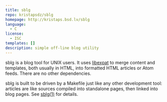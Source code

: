 ```yaml
---
title: sblg
repo: kristapsdz/sblg
homepage: http://kristaps.bsd.lv/sblg
language:
  - C
license:
  - ISC
templates: []
description: simple off-line blog utility
---
```


sblg is a blog tool for UNIX users.
It uses [libexpat](http://expat.sourceforge.net/) to merge content and
templates, both usually in HTML, into formatted HTML articles or Atom
feeds.
There are no other dependencies.

sblg is built to be driven by a Makefile just like any other development
tool: articles are like sources compiled into standalone pages, then
linked into blog pages.
See [sblg(1)](http://kristaps.bsd.lv/sblg/sblg.1.html) for details.
